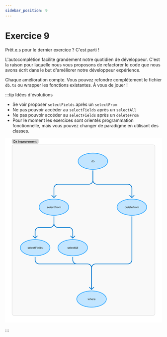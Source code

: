 ```yaml
---
sidebar_position: 9
---
```


# Exercice 9

Prêt.e.s pour le dernier exercice ? C'est parti !

L'autocomplétion facilite grandement notre quotidien de développeur. C'est la raison pour laquelle nous vous proposons de refactorer le code que nous avons écrit dans le but d'améliorer notre développeur expérience.

Chaque amélioration compte. Vous pouvez refondre complétement le fichier `db.ts` ou wrapper les fonctions existantes. À vous de jouer !

:::tip Idées d'évolutions

- Se voir proposer `selectFields` après un `selectFrom`
- Ne pas pouvoir accéder au `selectFields` après un `selectAll`
- Ne pas pouvoir accéder au `selectFields` après un `deleteFrom`
- Pour le moment les exercices sont orientés programmation fonctionnelle, mais vous pouvez changer de paradigme en utilisant des classes.

![Dx flow](img/dx_flow.png)

:::
